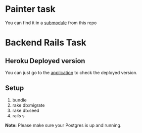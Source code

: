 # Painter task

You can find it in a [submodule](https://github.com/wazery/painter-task/tree/5d8dd612b7dbb3f5c2ecd3f073a404e47d73c348) from this repo

# Backend Rails Task

## Heroku Deployed version

You can just go to the [application](http://h-task-be.herokuapp.com) to check the deployed version.

## Setup

1. bundle
2. rake db:migrate
3. rake db:seed
4. rails s

**Note:** Please make sure your Postgres is up and running.
